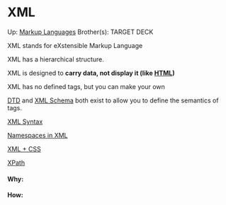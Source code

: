 # XML

Up: [Markup Languages](markup_languages)
Brother(s):
TARGET DECK

XML stands for eXstensible Markup Language

XML has a hierarchical structure.

XML is designed to **carry data, not display it (like [HTML](html))**

XML has no defined tags, but you can make your own

[DTD](dtd) and [XML Schema](xml_schema) both exist to allow you to define the semantics of tags.

[XML Syntax](xml_syntax)

[Namespaces in XML](namespaces_in_xml)

[XML + CSS](xml_+_css)

[XPath](xpath)































#### Why:
#### How:









